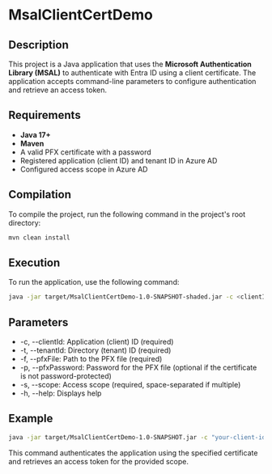 # MsalClientCertDemo

## Description
This project is a Java application that uses the **Microsoft Authentication Library (MSAL)** to authenticate with Entra ID
using a client certificate. The application accepts command-line parameters to configure authentication and retrieve an access token.

## Requirements
- **Java 17+**
- **Maven**
- A valid PFX certificate with a password
- Registered application (client ID) and tenant ID in Azure AD
- Configured access scope in Azure AD

## Compilation
To compile the project, run the following command in the project's root directory:

```bash
mvn clean install
```

## Execution
To run the application, use the following command:

```bash
java -jar target/MsalClientCertDemo-1.0-SNAPSHOT-shaded.jar -c <clientId> -t <tenantId> -f <pfxFile> -p <pfxPassword> -s <scope>
```

## Parameters
* -c, --clientId: Application (client) ID (required)
* -t, --tenantId: Directory (tenant) ID (required)
* -f, --pfxFile: Path to the PFX file (required)
* -p, --pfxPassword: Password for the PFX file (optional if the certificate is not password-protected)
* -s, --scope: Access scope (required, space-separated if multiple)
* -h, --help: Displays help

## Example

```bash
java -jar target/MsalClientCertDemo-1.0-SNAPSHOT.jar -c "your-client-id" -t "your-tenant-id" -f "path/to/your/certificate.pfx" -p "your-pfx-password" -s "https://graph.microsoft.com/.default"
```

This command authenticates the application using the specified certificate and retrieves an access token for the provided scope.